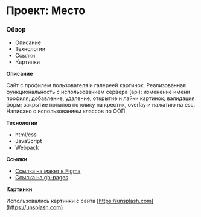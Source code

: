 # Проект: Место

### Обзор

* Описание
* Технологии
* Ссылки
* Картинки

**Описание**

Сайт с профилем пользователя и галереей картинок.
Реализованная функциональность c использованием сервера (api): изменение имени профиля; добавление, удаление, открытие и лайки картинок; валидация форм; закрытие попапов по клику на крестик, overlay и нажатию на esc. Написано с использованием классов по ООП.

**Технологии**

* html/css
* JavaScript
* Webpack

**Ссылки**

* [Ссылка на макет в Figma](https://www.figma.com/file/2cn9N9jSkmxD84oJik7xL7/JavaScript.-Sprint-4?node-id=0%3A1)
* [Ссылка на gh-pages](https://finlandka.github.io/mesto)

**Картинки**

Использовались картинки с сайта [https://unsplash.com](https://unsplash.com)
